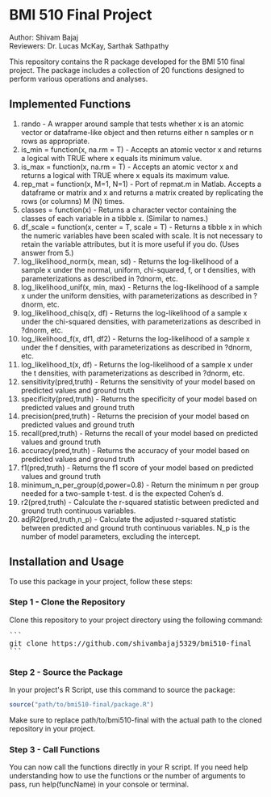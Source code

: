 # BMI 510 Final Project

Author: Shivam Bajaj  
Reviewers: Dr. Lucas McKay, Sarthak Sathpathy

This repository contains the R package developed for the BMI 510 final project. The package includes a collection of 20 functions designed to perform various operations and analyses.

## Implemented Functions

1. rando - A wrapper around sample that tests whether x is an atomic vector or dataframe-like object and then returns either n samples or n rows as appropriate.
2. is_min = function(x, na.rm = T) - Accepts an atomic vector x and returns a logical with TRUE where x equals its minimum value.
3. is_max = function(x, na.rm = T) - Accepts an atomic vector x and returns a logical with TRUE where x equals its maximum value.
4. rep_mat = function(x, M=1, N=1) - Port of repmat.m in Matlab. Accepts a dataframe or matrix and x and returns a matrix created by replicating the rows (or columns) M (N) times.
5. classes = function(x) - Returns a character vector containing the classes of each variable in a tibble x. (Similar to names.)
6. df_scale = function(x, center = T, scale = T) - Returns a tibble x in which the numeric variables have been scaled with scale. It is not necessary to retain the variable attributes, but it is more useful if you do. (Uses answer from 5.)
7. log_likelihood_norm(x, mean, sd) - Returns the log-likelihood of a sample x under the normal, uniform, chi-squared, f, or t densities, with parameterizations as described in ?dnorm, etc. 
8. log_likelihood_unif(x, min, max) - Returns the log-likelihood of a sample x under the uniform densities, with parameterizations as described in ?dnorm, etc. 
9. log_likelihood_chisq(x, df) - Returns the log-likelihood of a sample x under the chi-squared densities, with parameterizations as described in ?dnorm, etc. 
10. log_likelihood_f(x, df1, df2) - Returns the log-likelihood of a sample x under the f densities, with parameterizations as described in ?dnorm, etc. 
11. log_likelihood_t(x, df) - Returns the log-likelihood of a sample x under the t densities, with parameterizations as described in ?dnorm, etc. 
12. sensitivity(pred,truth) - Returns the sensitivity of your model based on predicted values and ground truth
13. specificity(pred,truth) - Returns the specificity of your model based on predicted values and ground truth
14. precision(pred,truth) - Returns the precision of your model based on predicted values and ground truth
15. recall(pred,truth) - Returns the recall of your model based on predicted values and ground truth
16. accuracy(pred,truth) - Returns the accuracy of your model based on predicted values and ground truth
17. f1(pred,truth) - Returns the f1 score of your model based on predicted values and ground truth
18. minimum_n_per_group(d,power=0.8) - Return the minimum n per group needed for a two-sample t-test. d is the expected Cohen’s d.
19. r2(pred,truth) - Calculate the r-squared statistic between predicted and ground truth continuous variables.
20. adjR2(pred,truth,n_p) - Calculate the adjusted r-squared statistic between predicted and ground truth continuous variables. N_p is the number of model parameters, excluding the intercept.

## Installation and Usage

To use this package in your project, follow these steps:

### Step 1 - Clone the Repository

Clone this repository to your project directory using the following command:

<pre>
```
git clone https://github.com/shivambajaj5329/bmi510-final
```
</pre>

### Step 2 - Source the Package

In your project's R Script, use this command to source the package:

```R
source("path/to/bmi510-final/package.R")
```

Make sure to replace path/to/bmi510-final with the actual path to the cloned repository in your project.

### Step 3 - Call Functions
You can now call the functions directly in your R script. If you need help understanding how to use the functions or the number of arguments to pass, run help(funcName) in your console or terminal.
